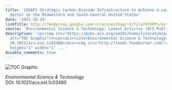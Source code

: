 ```yaml
---
title: '[ASAP] Strategic Carbon Dioxide Infrastructure to Achieve a Low-Carbon Power
  Sector in the Midwestern and South-Central United States'
date: '2021-10-29'
linkTitle: http://feedproxy.google.com/~r/acs/esthag/~3/YilxY9YhPPs/acs.est.1c03480
source: 'Environmental Science & Technology: Latest Articles (ACS Publications)'
description: '<p><img src="https://pubs.acs.org/na101/home/literatum/publisher/achs/journals/content/esthag/0/esthag.ahead-of-print/acs.est.1c03480/20211029/images/medium/es1c03480_0006.gif"
  alt="TOC Graphic"/></p><div><cite>Environmental Science & Technology</cite></div><div>DOI:
  10.1021/acs.est.1c03480</div><img src="http://feeds.feedburner.com/~r/acs/esthag/~4/YilxY9YhPPs"
  height="1" width="1" ...'
disable_comments: true
---
```

<p><img src="https://pubs.acs.org/na101/home/literatum/publisher/achs/journals/content/esthag/0/esthag.ahead-of-print/acs.est.1c03480/20211029/images/medium/es1c03480_0006.gif" alt="TOC Graphic"/></p><div><cite>Environmental Science & Technology</cite></div><div>DOI: 10.1021/acs.est.1c03480</div><img src="http://feeds.feedburner.com/~r/acs/esthag/~4/YilxY9YhPPs" height="1" width="1" ...